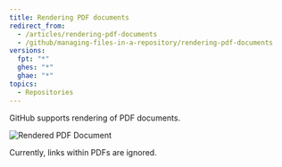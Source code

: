 ```yaml
---
title: Rendering PDF documents
redirect_from:
  - /articles/rendering-pdf-documents
  - /github/managing-files-in-a-repository/rendering-pdf-documents
versions:
  fpt: "*"
  ghes: "*"
  ghae: "*"
topics:
  - Repositories
---
```


GitHub supports rendering of PDF documents.

![Rendered PDF Document](/assets/images/help/repository/rendered-pdf.png)

Currently, links within PDFs are ignored.
